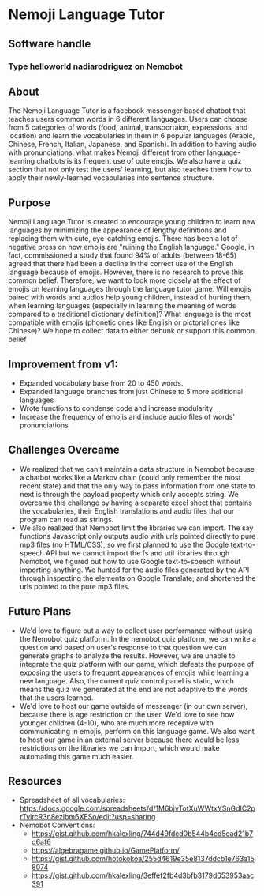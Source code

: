 # Nemoji Language Tutor

## Software handle
### Type helloworld nadiarodriguez on Nemobot

## About
The Nemoji Language Tutor is a facebook messenger based chatbot that teaches users common words in 6 different languages. Users can choose from 5 categories of words (food, animal, transportaion, expressions, and location) and learn the vocabularies in them in 6 popular languages (Arabic, Chinese, French, Italian, Japanese, and Spanish). In addition to having audio with pronunciations, what makes Nemoji different from other language-learning chatbots is its frequent use of cute emojis. We also have a quiz section that not only test the users' learning, but also teaches them how to apply their newly-learned vocabularies into sentence structure.

## Purpose
Nemoji Language Tutor is created to encourage young children to learn new languages by minimizing the appearance of lengthy definitions and replacing them with cute, eye-catching emojis. There has been a lot of negative press on how emojis are "ruining the English language." Google, in fact, commissioned a study that found 94% of adults (between 18-65) agreed that there had been a decline in the correct use of the English language because of emojis. However, there is no research to prove this common belief. Therefore, we want to look more closely at the effect of emojis on learning languages through the language tutor game. Will emojis paired with words and audios help young children, instead of hurting them, when learning languages (especially in learning the meaning of words compared to a traditional dictionary definition)? What language is the most compatible with emojis (phonetic ones like English or pictorial ones like Chinese)? We hope to collect data to either debunk or support this common belief

## Improvement from v1:
   * Expanded vocabulary base from 20 to 450 words. 
   * Expanded language branches from just Chinese to 5 more additional languages
   * Wrote functions to condense code and increase modularity
   * Increase the frequency of emojis and include audio files of words' pronunciations
   
## Challenges Overcame
   * We realized that we can't maintain a data structure in Nemobot because a chatbot works like a Markov chain (could only remember the most recent state) and that the only way to pass information from one state to next is through the payload property which only accepts string. We overcame this challenge by having a separate excel sheet that contains the vocabularies, their English translations and audio files that our program can read as strings.
   * We also realized that Nemobot limit the libraries we can import. The say functions Javascript only outputs audio with urls pointed directly to pure mp3 files (no HTML/CSS), so we first planned to use the Google text-to-speech API but we cannot import the fs and util libraries through Nemobot, we figured out how to use Google text-to-speech without importing anything. We hunted for the audio files generated by the API through inspecting the elements on Google Translate, and shortened the urls pointed to the pure mp3 files. 
   
## Future Plans
   * We'd love to figure out a way to collect user performance without using the Nemobot quiz platform. In the nemobot quiz platform, we can write a question and based on user's response to that question we can generate graphs to analyze the results. However, we are unable to integrate the quiz platform with our game, which defeats the purpose of exposing the users to frequent appearances of emojis while learning a new language. Also, the current quiz control panel is static, which means the quiz we generated at the end are not adaptive to the words that the users learned.
   * We'd love to host our game outside of messenger (in our own server), because there is age restriction on the user. We'd love to see how younger children (4-10), who are much more receptive with communicating in emojis, perform on this language game. We also want to host our game in an external server because there would be less restrictions on the libraries we can import, which would make automating this game much easier.
   
## Resources
   * Spreadsheet of all vocabularies: https://docs.google.com/spreadsheets/d/1M6bjvTotXuWWtxYSnGdIC2prTvircR3n8ezibm6XESo/edit?usp=sharing
   * Nemobot Conventions: 
       * https://gist.github.com/hkalexling/744d49fdcd0b544b4cd5cad21b7d6af6
       * https://algebragame.github.io/GamePlatform/
       * https://gist.github.com/hotokokoa/255d4619e35e8137ddcb1e763a158074
       * https://gist.github.com/hkalexling/3effef2fb4d3bfb3179d653953aac391
